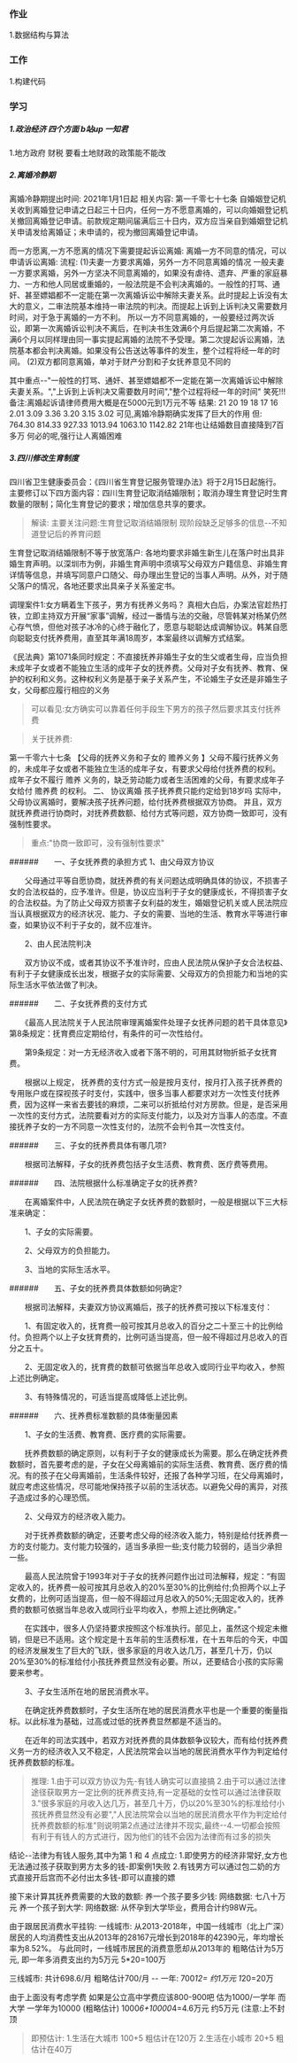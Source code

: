 ### 作业
1.数据结构与算法

### 工作
1.构建代码

### 学习
##### 1.政治经济 四个方面 b站up 一知君 
1.地方政府
财税
要看土地财政的政策能不能改



##### 2.离婚冷静期
离婚冷静期提出时间: 2021年1月1日起
相关内容:
第一千零七十七条 自婚姻登记机关收到离婚登记申请之日起三十日内，任何一方不愿意离婚的，可以向婚姻登记机关撤回离婚登记申请。前款规定期间届满后三十日内，双方应当亲自到婚姻登记机关申请发给离婚证；未申请的，视为撤回离婚登记申请。

而一方愿离,一方不愿离的情况下需要提起诉讼离婚:
离婚一方不同意的情况，可以申请诉讼离婚:
流程:
(1)夫妻一方要求离婚，另外一方不同意离婚的情况
一般夫妻一方要求离婚，另外一方坚决不同意离婚的，如果没有虐待、遗弃、严重的家庭暴力、一方和他人同居或重婚的，一般法院是不会判决离婚的。一般性的打骂、通奸、甚至嫖娼都不一定能在第一次离婚诉讼中解除夫妻关系。此时提起上诉没有太大的意义，二审法院基本维持一审法院的判决。而提起上诉到上诉判决又需要数月时间，对于急于离婚的一方不利。
所以一方不同意离婚的，一般要经过两次诉讼，即第一次离婚诉讼判决不离后，在判决书生效满6个月后提起第二次离婚，不满6个月以同样理由同一事实提起离婚的法院不予受理。第二次提起诉讼离婚，法院基本都会判决离婚。如果没有公告送达等事件的发生，整个过程将经一年的时间。
(2)双方都同意离婚，单对于财产分割和子女抚养意见不同的
<!-- 在一审判决离婚后，如果不服法庭判决(调解)，可以在收到判决书(调解书)之日起十五日(十日)内向中级人民法院提起上诉，逾期不提起上诉，判决(调解)书生效。如果不及时提起上诉，在判决(调解)生效后，当事人不能就离婚与否申请再审，只能就有关的财产分割和子女抚育问题申请再审。 -->
其中重点--"一般性的打骂、通奸、甚至嫖娼都不一定能在第一次离婚诉讼中解除夫妻关系。","上诉到上诉判决又需要数月时间","整个过程将经一年的时间"
笑死!!!
备注:离婚起诉请律师费用大概是在5000元到1万元不等
结果:
21       20      19      18       17     16
2.01	3.09	3.36	3.20	3.15	3.02
可见,离婚冷静期确实发挥了巨大的作用  但:
764.30	814.33	927.33	1013.94	1063.10	1142.82
21年也让结婚数目直接降到7百多万
何必的呢,强行让人离婚困难


##### 3.四川修改生育制度
四川省卫生健康委员会：《四川省生育登记服务管理办法》将于2月15日起施行。主要修订以下四方面内容：四川生育登记取消结婚限制；取消办理生育登记时生育数量的限制；简化生育登记的要求；增加信息共享的要求。
>解读:
主要关注问题:生育登记取消结婚限制
现阶段缺乏足够多的信息--不知道登记后的养育问题

生育登记取消结婚限制不等于放宽落户:
各地均要求非婚生新生儿在落户时出具非婚生育声明。以深圳市为例，非婚生育声明中须填写父母双方户籍信息、非婚生育详情等信息，并填写同意户口随父、母办理出生登记的当事人声明。从外，对于随父落户的情况，各地还要求出具亲子关系鉴定书。


调理案件1:女方瞒着生下孩子，男方有抚养义务吗？
真相大白后，办案法官趁热打铁，立即主持双方开展“家事”调解，经过一番情与法的交融，尽管韩某对杨某仍然心存气愤，但他对孩子冰冷的心终于融化了，愿意与聪聪达成调解协议。韩某自愿向聪聪支付抚养费用，直至其年满18周岁，本案最终以调解方式结案。

《民法典》第1071条同时规定：不直接抚养非婚生子女的生父或者生母，应当负担未成年子女或者不能独立生活的成年子女的抚养费。父母对子女有抚养、教育、保护的权利和义务。这种权利义务是基于亲子关系产生，不论婚生子女还是非婚生子女，父母都应履行相应的义务

>可以看见:女方确实可以靠着任何手段生下男方的孩子然后要求其支付抚养费

>关于抚养费:

第一千零六十七条 【父母的抚养义务和子女的 赡养义务 】父母不履行抚养义务的，未成年子女或者不能独立生活的成年子女，有要求父母给付抚养费的权利。 成年子女不履行 赡养 义务的，缺乏劳动能力或者生活困难的父母，有要求成年子女给付 赡养费 的权利。 二、 协议离婚 孩子抚养费只能约定给到18岁吗 实际中，父母协议离婚时，要解决孩子抚养问题，给付抚养费根据双方协商。 并且，双方就抚养费进行协商时，对抚养费数额、给付方式等问题，双方协商一致即可，没有强制性要求。
>重点:"协商一致即可，没有强制性要求"

######　　一、子女抚养费的承担方式
1、由父母双方协议

　　父母通过平等自愿协商，就抚养费的有关问题达成明确具体的协议，不损害子 女的合法权益的，应予准许。但是，协议应当利于子女的健康成长，不得损害子女的合法权益。为了防止父母双方损害子女利益的发生，婚姻登记机关或人民法院应 当认真根据双方的经济状况、能力、子女的需要、当地的生活、教育水平等进行审查，如果协议不利于子女的，就不应准许。

　　2、由人民法院判决

　　双方协议不成，或者其协议不予准许时，应由人民法院从保护子女合法权益、有利于子女健康成长出发，根据子女的实际需要、父母双方的负担能力和当地的实际生活水平依法做了判决。

######　　二、子女抚养费的支付方式

　　《最高人民法院关于人民法院审理离婚案件处理子女抚养问题的若干具体意见》第8条规定：抚育费应定期给付，有条件的可一次性给付。

　　第9条规定：对一方无经济收入或者下落不明的，可用其财物折抵子女抚育费。

　　根据以上规定， 抚养费的支付方式一般是按月支付，按月打入孩子抚养费的专用账户或在探视孩子时支付，实践中，很多当事人都要求对方一次性支付抚养费，因为这样一来省去要钱的麻烦，二来可以折抵给付对方房款。但是，是否采用一次性的支付方式，法院要看对方的实际支付能力，以及对方当事人的态度。不直接抚养子女的一方不同意一次性支付的，法院不会判令其一次性支付。

######　　三、子女的抚养费具体有哪几项?

　　根据司法解释，子女的抚养费包括子女生活费、教育费、医疗费等费用。

######　　四、法院根据什么标准确定子女的抚养费?

　　在离婚案件中，人民法院在确定子女抚养费的数额时，一般是根据以下三大标准来确定：

　　1、子女的实际需要。

　　2、父母双方的负担能力。

　　3、当地的实际生活水平。

######　　五、子女的抚养费具体数额如何确定?

　　根据司法解释，夫妻双方协议离婚后，孩子的抚养费可按以下标准支付：

　　1、有固定收入的，抚育费一般可按其月总收入的百分之二十至三十的比例给付。负担两个以上子女抚育费的，比例可适当提高，但一般不得超过月总收入的百分之五十。

　　2、无固定收入的，抚育费的数额可依据当年总收入或同行业平均收入，参照上述比例确定。

　　3、有特殊情况的，可适当提高或降低上述比例。

######　　六、抚养费标准数额的具体衡量因素

　　1、子女的生活费、教育费、医疗费的实际需要。

　　抚养费数额的确定原则，以有利于子女的健康成长为需要。那么在确定抚养费数额时，首先要考虑的是，子女在父母离婚前的实际生活费、教育费、医疗费的情况。有的孩子在父母离婚前，生活条件较好，还报了各种学习班，在父母离婚时，就应考虑这些情况，尽可能地保持孩子以前的生活状态。以避免父母的离异，对孩子造成过多的心理恐慌。

　　2、父母双方的经济收入能力。

　　对于抚养费数额的确定，还要考虑父母的经济收入能力，特别是给付抚养费一方的支付能力。支付能力较强的，适当多承担一些;支付能力较弱的，适当少承担一些。

　　最高人民法院曾于1993年对于子女的抚养问题作出过司法解释，规定：“有固定收入的，抚养费一般可按其月总收入的20%至30%的比例给付;负担两个以上子女费的，比例可适当提高，但一般不得超过月总收入的50%;无固定收入的，抚养费的数额可依据当年总收入或同行业平均收入，参照上述比例确定。”

　　在实践中，很多人仍坚持要求按照这个标准执行。部见上，虽然这个规定未撤销，但是已不适用。这个规定是十五年前的生活费标准，在十五年后的今天，中国的经济发展发生了巨大的飞跃，很多家庭的月收入达几万，甚至几十万，仍以20%至30%的标准给付小孩抚养费显然没有必要。所以，还要结合小孩的实际需要来参考。

　　3、子女生活所在地的居民消费水平。

　　在确定抚养费数额时，子女生活所在地的居民消费水平也是一个重要的衡量指标。以此标准为基础，过高或过低的抚养费显然都是不适当的。

　　在近年的司法实践中，若双方对抚养费的具体数额争议较大，而有给付抚养费义务一方的经济收入又不稳定，人民法院常会以当地的居民消费水平作为判定给付抚养费数额的标准。


>推理: 1.由于可以双方协议为先-有钱人确实可以直接搞 2.由于可以通过法律途径获取男方一定比例的抚养费支持,有一定基础的女性可以通过法律获取 3."很多家庭的月收入达几万，甚至几十万，仍以20%至30%的标准给付小孩抚养费显然没有必要","人民法院常会以当地的居民消费水平作为判定给付抚养费数额的标准"则说明第2点通过法律并不现实,最终--4.一切都会按照有利于有钱人的方式进行，因为他们的钱不会因为法律而有过多的损失

结论--法律为有钱人服务,其中为第 1 和 4 点成立:
1.即使男方的经济非常好,女方也无法通过孩子获取到男方太多的钱-即案例1失败
2.有钱男方可以通过包二奶的方式直接开后宫而不必付出太多钱-即可以直接的嫖

接下来计算其抚养费需要的大致的数额:
养一个孩子要多少钱:  网络数据: 七八十万元
养一个孩子到大学:   网络数据: 从怀孕到大学毕业，费用合计约98W元。

由于跟居民消费水平挂钩:
一线城市:
从2013-2018年，中国一线城市（北上广深）居民的人均消费性支出从2013年的28167元增长到2018年的42390元，年均增长率为8.52%。 与此同时，一线城市居民的消费意愿却从2013年的
粗略估计为5万元, 即一年多消费支出约为5万元 
5*20=100万

三线城市:
共计698.6/月 
粗略估计700/月 --
一年: 700*12= 约1万元
1*20=20万

由于上面没有考虑学费
如果是公立高中学费应该800-900吧 估为1000/一学年
而大学 一学年为10000 (粗略估计)
1000*6+10000*4=4.6万元 约5万元  (注意:上不封顶 

>即预估计:
1.生活在大城市 100+5 粗估计在120万
2.生活在小城市 20+5  粗估计在40万




